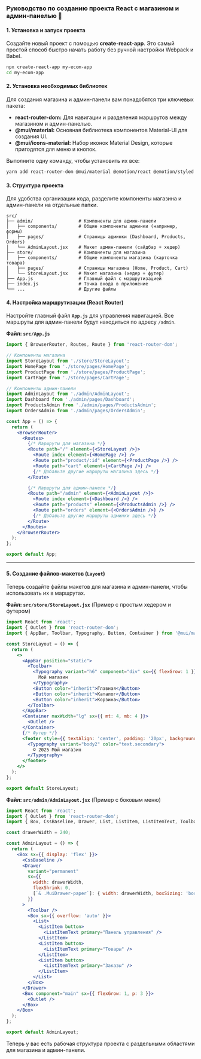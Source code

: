 

### **Руководство по созданию проекта React с магазином и админ-панелью** 🚀

#### **1. Установка и запуск проекта**

Создайте новый проект с помощью **create-react-app**. Это самый простой способ быстро начать работу без ручной настройки Webpack и Babel.

```bash
npx create-react-app my-ecom-app
cd my-ecom-app
```

#### **2. Установка необходимых библиотек**

Для создания магазина и админ-панели вам понадобятся три ключевых пакета:

* **react-router-dom:** Для навигации и разделения маршрутов между магазином и админ-панелью.
* **@mui/material:** Основная библиотека компонентов Material-UI для создания UI.
* **@mui/icons-material:** Набор иконок Material Design, которые пригодятся для меню и кнопок.

Выполните одну команду, чтобы установить их все:

```bash
yarn add react-router-dom @mui/material @emotion/react @emotion/styled @mui/icons-material react-admin
```

#### **3. Структура проекта**

Для удобства организации кода, разделите компоненты магазина и админ-панели на отдельные папки.

```
src/
├── admin/                 # Компоненты для админ-панели
│   ├── components/        # Общие компоненты админки (например, формы)
│   ├── pages/             # Страницы админки (Dashboard, Products, Orders)
│   └── AdminLayout.jsx    # Макет админ-панели (сайдбар + хедер)
├── store/                 # Компоненты для магазина
│   ├── components/        # Общие компоненты магазина (карточка товара)
│   ├── pages/             # Страницы магазина (Home, Product, Cart)
│   └── StoreLayout.jsx    # Макет магазина (хедер + футер)
├── App.js                 # Главный файл с маршрутизацией
├── index.js               # Точка входа в приложение
└── ...                    # Другие файлы
```

#### **4. Настройка маршрутизации (React Router)**

Настройте главный файл **`App.js`** для управления навигацией. Все маршруты для админ-панели будут находиться по адресу `/admin`.

**Файл: `src/App.js`**

```jsx
import { BrowserRouter, Routes, Route } from 'react-router-dom';

// Компоненты магазина
import StoreLayout from './store/StoreLayout';
import HomePage from './store/pages/HomePage';
import ProductPage from './store/pages/ProductPage';
import CartPage from './store/pages/CartPage';

// Компоненты админ-панели
import AdminLayout from './admin/AdminLayout';
import Dashboard from './admin/pages/Dashboard';
import ProductsAdmin from './admin/pages/ProductsAdmin';
import OrdersAdmin from './admin/pages/OrdersAdmin';

const App = () => {
  return (
    <BrowserRouter>
      <Routes>
        {/* Маршруты для магазина */}
        <Route path="/" element={<StoreLayout />}>
          <Route index element={<HomePage />} />
          <Route path="product/:id" element={<ProductPage />} />
          <Route path="cart" element={<CartPage />} />
          {/* Добавьте другие маршруты магазина здесь */}
        </Route>

        {/* Маршруты для админ-панели */}
        <Route path="/admin" element={<AdminLayout />}>
          <Route index element={<Dashboard />} />
          <Route path="products" element={<ProductsAdmin />} />
          <Route path="orders" element={<OrdersAdmin />} />
          {/* Добавьте другие маршруты админки здесь */}
        </Route>
      </Routes>
    </BrowserRouter>
  );
};

export default App;
```

-----

#### **5. Создание файлов-макетов (`Layout`)**

Теперь создайте файлы макетов для магазина и админ-панели, чтобы использовать их в маршрутах.

**Файл: `src/store/StoreLayout.jsx`**
(Пример с простым хедером и футером)

```jsx
import React from 'react';
import { Outlet } from 'react-router-dom';
import { AppBar, Toolbar, Typography, Button, Container } from '@mui/material';

const StoreLayout = () => {
  return (
    <>
      <AppBar position="static">
        <Toolbar>
          <Typography variant="h6" component="div" sx={{ flexGrow: 1 }}>
            Мой магазин
          </Typography>
          <Button color="inherit">Главная</Button>
          <Button color="inherit">Каталог</Button>
          <Button color="inherit">Корзина</Button>
        </Toolbar>
      </AppBar>
      <Container maxWidth="lg" sx={{ mt: 4, mb: 4 }}>
        <Outlet />
      </Container>
      {/* Футер */}
      <footer style={{ textAlign: 'center', padding: '20px', background: '#f0f0f0' }}>
        <Typography variant="body2" color="text.secondary">
          © 2025 Мой магазин
        </Typography>
      </footer>
    </>
  );
};

export default StoreLayout;
```

**Файл: `src/admin/AdminLayout.jsx`**
(Пример с боковым меню)

```jsx
import React from 'react';
import { Outlet } from 'react-router-dom';
import { Box, CssBaseline, Drawer, List, ListItem, ListItemText, Toolbar } from '@mui/material';

const drawerWidth = 240;

const AdminLayout = () => {
  return (
    <Box sx={{ display: 'flex' }}>
      <CssBaseline />
      <Drawer
        variant="permanent"
        sx={{
          width: drawerWidth,
          flexShrink: 0,
          [`& .MuiDrawer-paper`]: { width: drawerWidth, boxSizing: 'border-box' },
        }}
      >
        <Toolbar />
        <Box sx={{ overflow: 'auto' }}>
          <List>
            <ListItem button>
              <ListItemText primary="Панель управления" />
            </ListItem>
            <ListItem button>
              <ListItemText primary="Товары" />
            </ListItem>
            <ListItem button>
              <ListItemText primary="Заказы" />
            </ListItem>
          </List>
        </Box>
      </Drawer>
      <Box component="main" sx={{ flexGrow: 1, p: 3 }}>
        <Outlet />
      </Box>
    </Box>
  );
};

export default AdminLayout;
```

Теперь у вас есть рабочая структура проекта с раздельными областями для магазина и админ-панели.
